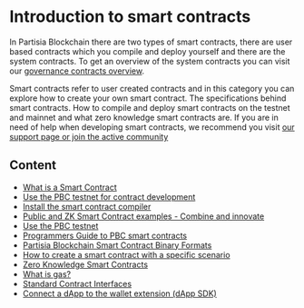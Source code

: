 # Introduction to smart contracts

In Partisia Blockchain there are two types of smart contracts, there are user based contracts which you compile and
deploy yourself and there are the system contracts. To get an overview of the system contracts you can visit
our [governance contracts overview](../pbc-fundamentals/governance-system-smart-contracts-overview.md).

Smart contracts refer to user created contracts and in this category you can explore how to create your own smart
contract. The specifications behind smart contracts. How to compile and deploy smart contracts on the testnet and
mainnet and what zero knowledge smart contracts are. If you are in need of help when developing smart contracts, we
recommend you visit [our support page or join the active community](../get-support-from-pbc-community.md)

## Content

- [What is a Smart Contract](../smart-contracts/what-is-a-smart-contract.md)
- [Use the PBC testnet for contract development](../smart-contracts/access-and-use-the-testnet.md)
- [Install the smart contract compiler](../smart-contracts/install-the-smart-contract-compiler.md)
- [Public and ZK Smart Contract examples - Combine and innovate](../smart-contracts/smart-contract-examples.md)
- [Use the PBC testnet](../smart-contracts/access-and-use-the-testnet.md)
- [Programmers Guide to PBC smart contracts](../smart-contracts/programmers-guide-to-smart-contracts.md)
- [Partisia Blockchain Smart Contract Binary Formats](../smart-contracts/smart-contract-binary-formats.md)
- [How to create a smart contract with a specific scenario](../smart-contracts/how-to-create-a-vote-from-a-smart-contract.md)
- [Zero Knowledge Smart Contracts](../smart-contracts/zk-smart-contracts/zk-smart-contracts.md)
- [What is gas?](gas/what-is-gas.md)
- [Standard Contract Interfaces](integration/introduction-to-standard-contract-interfaces.md)
- [Connect a dApp to the wallet extension (dApp SDK)](https://partisiablockchain.gitlab.io/partisia-wallet-sdk-docs/#/partisia)
